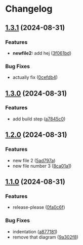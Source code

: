 # Changelog

## [1.3.1](https://github.com/calmh/sandbox/compare/v1.3.0...v1.3.1) (2024-08-31)


### Features

* **newfile2:** add hej ([3f061bd](https://github.com/calmh/sandbox/commit/3f061bd05a4e9b5e8a8253a6208e51b1dc5c5fca))


### Bug Fixes

* actually fix ([0cefdb4](https://github.com/calmh/sandbox/commit/0cefdb49cb612510ca503d7d7f0f2cc1e8670ac9))

## [1.3.0](https://github.com/calmh/sandbox/compare/v1.2.0...v1.3.0) (2024-08-31)


### Features

* add build step ([a7845c0](https://github.com/calmh/sandbox/commit/a7845c0ece761e82d2834474a51d6a7205cee49c))

## [1.2.0](https://github.com/calmh/sandbox/compare/v1.1.0...v1.2.0) (2024-08-31)


### Features

* new file 2 ([5ad797a](https://github.com/calmh/sandbox/commit/5ad797ad77f884e9c2396d3a8ee2de51c1d7e6de))
* new file number 3 ([8ca01a1](https://github.com/calmh/sandbox/commit/8ca01a1f9316eafd34cc763d33390476e431ccf0))

## [1.1.0](https://github.com/calmh/sandbox/compare/v1.0.1...v1.1.0) (2024-08-31)


### Features

* release-please ([0fa0c6f](https://github.com/calmh/sandbox/commit/0fa0c6f5515313881e25b22147417de13dc5321e))


### Bug Fixes

* indentation ([a877181](https://github.com/calmh/sandbox/commit/a8771816ad355fac3e23bedf948a4a0674c86c24))
* remove that diagram ([9a302f8](https://github.com/calmh/sandbox/commit/9a302f8b05dc2798c2641949e18b71f83fb93aa2))
